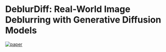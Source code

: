 # DeblurDiff: Real-World Image Deblurring with Generative Diffusion Models
[![paper](https://img.shields.io/badge/arXiv-Paper-<COLOR>.svg)](https://arxiv.org/abs/2502.03810)
